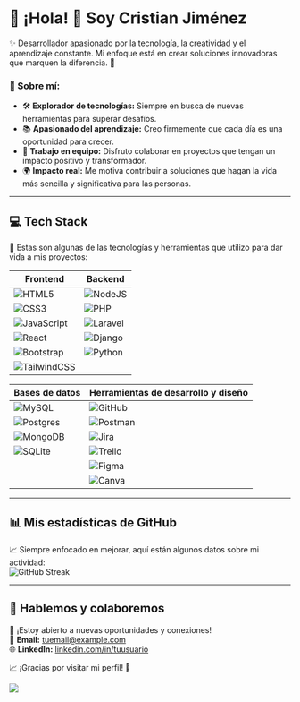 # 🌟 ¡Hola! 👋 Soy **Cristian Jiménez**  
✨ Desarrollador apasionado por la tecnología, la creatividad y el aprendizaje constante. Mi enfoque está en crear soluciones innovadoras que marquen la diferencia. 🚀  

### 🙌 Sobre mí:
- 🛠️ **Explorador de tecnologías:** Siempre en busca de nuevas herramientas para superar desafíos.  
- 📚 **Apasionado del aprendizaje:** Creo firmemente que cada día es una oportunidad para crecer.  
- 🤝 **Trabajo en equipo:** Disfruto colaborar en proyectos que tengan un impacto positivo y transformador.  
- 🌍 **Impacto real:** Me motiva contribuir a soluciones que hagan la vida más sencilla y significativa para las personas.

---

## 💻 **Tech Stack**  
🚀 Estas son algunas de las tecnologías y herramientas que utilizo para dar vida a mis proyectos:  

| **Frontend**                                                                                                             | **Backend**                                                                                                              |
|--------------------------------------------------------------------------------------------------------------------------|--------------------------------------------------------------------------------------------------------------------------|
| ![HTML5](https://img.shields.io/badge/html5-%23E34F26.svg?style=for-the-badge&logo=html5&logoColor=white)                | ![NodeJS](https://img.shields.io/badge/node.js-6DA55F?style=for-the-badge&logo=node.js&logoColor=white)                  |
| ![CSS3](https://img.shields.io/badge/css3-%231572B6.svg?style=for-the-badge&logo=css3&logoColor=white)                   | ![PHP](https://img.shields.io/badge/php-%23777BB4.svg?style=for-the-badge&logo=php&logoColor=white)                      |
| ![JavaScript](https://img.shields.io/badge/javascript-%23323330.svg?style=for-the-badge&logo=javascript&logoColor=%23F7DF1E) | ![Laravel](https://img.shields.io/badge/laravel-%23FF2D20.svg?style=for-the-badge&logo=laravel&logoColor=white)          |
| ![React](https://img.shields.io/badge/react-%2320232a.svg?style=for-the-badge&logo=react&logoColor=%2361DAFB)            | ![Django](https://img.shields.io/badge/django-%23092E20.svg?style=for-the-badge&logo=django&logoColor=white)             |
| ![Bootstrap](https://img.shields.io/badge/bootstrap-%238511FA.svg?style=for-the-badge&logo=bootstrap&logoColor=white)    | ![Python](https://img.shields.io/badge/python-3670A0?style=for-the-badge&logo=python&logoColor=ffdd54)                   |
| ![TailwindCSS](https://img.shields.io/badge/tailwindcss-%2338B2AC.svg?style=for-the-badge&logo=tailwind-css&logoColor=white) |                                                                                                                          |

| **Bases de datos**                                                                                                       | **Herramientas de desarrollo y diseño**                                                                                  |
|--------------------------------------------------------------------------------------------------------------------------|--------------------------------------------------------------------------------------------------------------------------|
| ![MySQL](https://img.shields.io/badge/mysql-4479A1.svg?style=for-the-badge&logo=mysql&logoColor=white)                   | ![GitHub](https://img.shields.io/badge/github-%23121011.svg?style=for-the-badge&logo=github&logoColor=white)             |
| ![Postgres](https://img.shields.io/badge/postgres-%23316192.svg?style=for-the-badge&logo=postgresql&logoColor=white)     | ![Postman](https://img.shields.io/badge/Postman-FF6C37?style=for-the-badge&logo=postman&logoColor=white)                 |
| ![MongoDB](https://img.shields.io/badge/MongoDB-%234ea94b.svg?style=for-the-badge&logo=mongodb&logoColor=white)          | ![Jira](https://img.shields.io/badge/jira-%230A0FFF.svg?style=for-the-badge&logo=jira&logoColor=white)                   |
| ![SQLite](https://img.shields.io/badge/sqlite-%2307405e.svg?style=for-the-badge&logo=sqlite&logoColor=white)             | ![Trello](https://img.shields.io/badge/Trello-%23026AA7.svg?style=for-the-badge&logo=Trello&logoColor=white)             |
|                                                                                                                          | ![Figma](https://img.shields.io/badge/figma-%23F24E1E.svg?style=for-the-badge&logo=figma&logoColor=white)                |
|                                                                                                                          | ![Canva](https://img.shields.io/badge/Canva-%2300C4CC.svg?style=for-the-badge&logo=Canva&logoColor=white)                |

---

## 📊 **Mis estadísticas de GitHub**  
📈 Siempre enfocado en mejorar, aquí están algunos datos sobre mi actividad:  
![GitHub Streak](https://github-readme-streak-stats.herokuapp.com/?user=cristian3808&theme=dark&hide_border=false)  

---

## 🚀 **Hablemos y colaboremos**  
🔗 ¡Estoy abierto a nuevas oportunidades y conexiones!  
📧 **Email:** [tuemail@example.com](mailto:tuemail@example.com)  
🌐 **LinkedIn:** [linkedin.com/in/tuusuario](https://linkedin.com/in/tuusuario)  

📈 ¡Gracias por visitar mi perfil! 🌟  

[![](https://visitcount.itsvg.in/api?id=cristian3808&icon=0&color=6)](https://visitcount.itsvg.in)

<!-- Proudly created with GPRM ( https://gprm.itsvg.in ) -->
